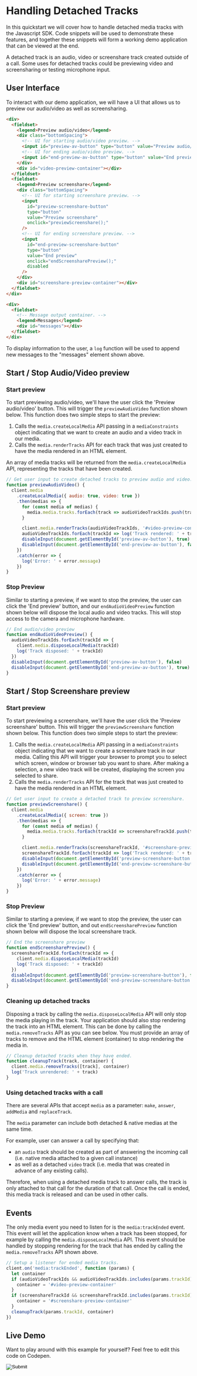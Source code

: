 [COPYRIGHT © 2024 RIBBON COMMUNICATIONS OPERATING COMPANY, INC. ALL RIGHTS RESERVED]: #

# Handling Detached Tracks

In this quickstart we will cover how to handle detached media tracks with the Javascript SDK. Code snippets will be used to demonstrate these features, and together these snippets will form a working demo application that can be viewed at the end.

A detached track is an audio, video or screenshare track created outside of a call. Some uses for detached tracks could be previewing video and screensharing or testing microphone input.

## User Interface

To interact with our demo application, we will have a UI that allows us to preview our audio/video as well as screensharing.

```html
<div>
  <fieldset>
    <legend>Preview audio/video</legend>
    <div class="bottomSpacing">
      <!-- UI for starting audio/video preview. -->
      <input id="preview-av-button" type="button" value="Preview audio/video" onclick="previewAudioVideo();" />
      <!-- UI for ending audio/video preview. -->
      <input id="end-preview-av-button" type="button" value="End preview" onclick="endAudioVideoPreview();" disabled />
    </div>
    <div id="video-preview-container"></div>
  </fieldset>
  <fieldset>
    <legend>Preview screenshare</legend>
    <div class="bottomSpacing">
      <!-- UI for starting screenshare preview. -->
      <input
        id="preview-screenshare-button"
        type="button"
        value="Preview screenshare"
        onclick="previewScreenshare();"
      />
      <!-- UI for ending screenshare preview. -->
      <input
        id="end-preview-screenshare-button"
        type="button"
        value="End preview"
        onclick="endScreensharePreview();"
        disabled
      />
    </div>
    <div id="screenshare-preview-container"></div>
  </fieldset>
</div>
```

```html
<div>
  <fieldset>
    <!-- Message output container. -->
    <legend>Messages</legend>
    <div id="messages"></div>
  </fieldset>
</div>
```

To display information to the user, a `log` function will be used to append new messages to the "messages" element shown above.

## Start / Stop Audio/Video preview

### Start preview

To start previewing audio/video, we'll have the user click the 'Preview audio/video' button. This will trigger the `previewAudioVideo` function shown below. This function does two simple steps to start the preview:

1. Calls the `media.createLocalMedia` API passing in a `mediaConstraints` object indicating that we want to create an audio and a video track in our media.
2. Calls the `media.renderTracks` API for each track that was just created to have the media rendered in an HTML element.

An array of media tracks will be returned from the `media.createLocalMedia` API, representing the tracks that have been created.

```javascript
// Get user input to create detached tracks to preview audio and video.
function previewAudioVideo() {
  client.media
    .createLocalMedia({ audio: true, video: true })
    .then(medias => {
      for (const media of medias) {
        media.media.tracks.forEach(track => audioVideoTrackIds.push(track))
      }

      client.media.renderTracks(audioVideoTrackIds, '#video-preview-container')
      audioVideoTrackIds.forEach(trackId => log('Track rendered: ' + trackId))
      disableInput(document.getElementById('preview-av-button'), true)
      disableInput(document.getElementById('end-preview-av-button'), false)
    })
    .catch(error => {
      log('Error: ' + error.message)
    })
}
```

### Stop Preview

Similar to starting a preview, if we want to stop the preview, the user can click the 'End preview' button, and our `endAudioVideoPreview` function shown below will dispose the local audio and video tracks. This will stop access to the camera and microphone hardware.

```javascript
// End audio/video preview
function endAudioVideoPreview() {
  audioVideoTrackIds.forEach(trackId => {
    client.media.disposeLocalMedia(trackId)
    log('Track disposed: ' + trackId)
  })
  disableInput(document.getElementById('preview-av-button'), false)
  disableInput(document.getElementById('end-preview-av-button'), true)
}
```

## Start / Stop Screenshare preview

### Start preview

To start previewing a screenshare, we'll have the user click the 'Preview screenshare' button. This will trigger the `previewScreenshare` function shown below. This function does two simple steps to start the preview:

1. Calls the `media.createLocalMedia` API passing in a `mediaConstraints` object indicating that we want to create a screenshare track in our media. Calling this API will trigger your browser to prompt you to select which screen, window or browser tab you want to share. After making a selection, a new video track will be created, displaying the screen you selected to share.
2. Calls the `media.renderTracks` API for the track that was just created to have the media rendered in an HTML element.

```javascript
// Get user input to create a detached track to preview screenshare.
function previewScreenshare() {
  client.media
    .createLocalMedia({ screen: true })
    .then(medias => {
      for (const media of medias) {
        media.media.tracks.forEach(trackId => screenshareTrackId.push(trackId))
      }

      client.media.renderTracks(screenshareTrackId, '#screenshare-preview-container')
      screenshareTrackId.forEach(trackId => log('Track rendered: ' + trackId))
      disableInput(document.getElementById('preview-screenshare-button'), true)
      disableInput(document.getElementById('end-preview-screenshare-button'), false)
    })
    .catch(error => {
      log('Error: ' + error.message)
    })
}
```

### Stop Preview

Similar to starting a preview, if we want to stop the preview, the user can click the 'End preview' button, and out `endScreensharePreview` function shown below will dispose the local screenshare track.

```javascript
// End the screenshare preview
function endScreensharePreview() {
  screenshareTrackId.forEach(trackId => {
    client.media.disposeLocalMedia(trackId)
    log('Track disposed: ' + trackId)
  })
  disableInput(document.getElementById('preview-screenshare-button'), false)
  disableInput(document.getElementById('end-preview-screenshare-button'), true)
}
```

### Cleaning up detached tracks

Disposing a track by calling the `media.disposeLocalMedia` API will only stop the media playing in the track. Your application should also stop rendering the track into an HTML element. This can be done by calling the `media.removeTracks` API as you can see below. You must provide an array of tracks to remove and the HTML element (container) to stop rendering the media in.

```javascript
// Cleanup detached tracks when they have ended.
function cleanupTrack(track, container) {
  client.media.removeTracks([track], container)
  log('Track unrendered: ' + track)
}
```

### Using detached tracks with a call

There are several APIs that accept `media` as a parameter: `make`, `answer`, `addMedia` and `replaceTrack`.

The `media` parameter can include both detached & native medias at the same time.

For example, user can answer a call by specifying that:

- an `audio` track should be created as part of answering the incoming call (i.e. native media attached to a given call instance)
- as well as a detached `video` track (i.e. media that was created in advance of any existing calls).

Therefore, when using a detached media track to answer calls, the track is only attached to that call for the duration of that call.
Once the call is ended, this media track is released and can be used in other calls.

## Events

The only media event you need to listen for is the `media:trackEnded` event. This event will let the application know when a track has been stopped, for example by calling the `media.disposeLocalMedia` API. This event should be handled by stopping rendering for the track that has ended by calling the `media.removeTracks` API shown above.

```javascript
// Setup a listener for ended media tracks.
client.on('media:trackEnded', function (params) {
  let container
  if (audioVideoTrackIds && audioVideoTrackIds.includes(params.trackId)) {
    container = '#video-preview-container'
  }
  if (screenshareTrackId && screenshareTrackId.includes(params.trackId)) {
    container = '#screenshare-preview-container'
  }
  cleanupTrack(params.trackId, container)
})
```

## Live Demo

Want to play around with this example for yourself? Feel free to edit this code on Codepen.

<form action="https://codepen.io/pen/define" method="POST" target="_blank" class="codepen-form"><input type="hidden" name="data" value=' {&quot;js&quot;:&quot;/**\n * Javascript SDK Handling detached media Demo\n */\n\nconst defaultConfig = {\n  authentication: {\n    server: {\n      base: &apos;blue.rbbn.com&apos;\n    }\n  }\n}\n\nconst { create } = WebRTC\n\n// Setup the SDK with default configuration.\n// As part of configuration, we&apos;ll further apply some customization for logging.\nconst config = {\n  ...defaultConfig,\n  logs: {\n    logLevel: &apos;debug&apos;\n  }\n}\n\nconst client = create(config)\n\n// Enable/disable element\nfunction disableInput(element, disable) {\n  element.disabled = disable\n}\n\n// Utility function for appending messages to the message div.\nfunction log(message) {\n  document.getElementById(&apos;messages&apos;).innerHTML += &apos;<div>&apos; + message + &apos;</div>&apos;\n}\n\nlet audioVideoTrackIds = []\nlet screenshareTrackId = []\n\n// Get user input to create detached tracks to preview audio and video.\nfunction previewAudioVideo() {\n  client.media\n    .createLocalMedia({ audio: true, video: true })\n    .then(medias => {\n      for (const media of medias) {\n        media.media.tracks.forEach(track => audioVideoTrackIds.push(track))\n      }\n\n      client.media.renderTracks(audioVideoTrackIds, &apos;#video-preview-container&apos;)\n      audioVideoTrackIds.forEach(trackId => log(&apos;Track rendered: &apos; + trackId))\n      disableInput(document.getElementById(&apos;preview-av-button&apos;), true)\n      disableInput(document.getElementById(&apos;end-preview-av-button&apos;), false)\n    })\n    .catch(error => {\n      log(&apos;Error: &apos; + error.message)\n    })\n}\n\n// End audio/video preview\nfunction endAudioVideoPreview() {\n  audioVideoTrackIds.forEach(trackId => {\n    client.media.disposeLocalMedia(trackId)\n    log(&apos;Track disposed: &apos; + trackId)\n  })\n  disableInput(document.getElementById(&apos;preview-av-button&apos;), false)\n  disableInput(document.getElementById(&apos;end-preview-av-button&apos;), true)\n}\n\n// Get user input to create a detached track to preview screenshare.\nfunction previewScreenshare() {\n  client.media\n    .createLocalMedia({ screen: true })\n    .then(medias => {\n      for (const media of medias) {\n        media.media.tracks.forEach(trackId => screenshareTrackId.push(trackId))\n      }\n\n      client.media.renderTracks(screenshareTrackId, &apos;#screenshare-preview-container&apos;)\n      screenshareTrackId.forEach(trackId => log(&apos;Track rendered: &apos; + trackId))\n      disableInput(document.getElementById(&apos;preview-screenshare-button&apos;), true)\n      disableInput(document.getElementById(&apos;end-preview-screenshare-button&apos;), false)\n    })\n    .catch(error => {\n      log(&apos;Error: &apos; + error.message)\n    })\n}\n\n// End the screenshare preview\nfunction endScreensharePreview() {\n  screenshareTrackId.forEach(trackId => {\n    client.media.disposeLocalMedia(trackId)\n    log(&apos;Track disposed: &apos; + trackId)\n  })\n  disableInput(document.getElementById(&apos;preview-screenshare-button&apos;), false)\n  disableInput(document.getElementById(&apos;end-preview-screenshare-button&apos;), true)\n}\n\n// Cleanup detached tracks when they have ended.\nfunction cleanupTrack(track, container) {\n  client.media.removeTracks([track], container)\n  log(&apos;Track unrendered: &apos; + track)\n}\n\n// Setup a listener for ended media tracks.\nclient.on(&apos;media:trackEnded&apos;, function (params) {\n  let container\n  if (audioVideoTrackIds && audioVideoTrackIds.includes(params.trackId)) {\n    container = &apos;#video-preview-container&apos;\n  }\n  if (screenshareTrackId && screenshareTrackId.includes(params.trackId)) {\n    container = &apos;#screenshare-preview-container&apos;\n  }\n  cleanupTrack(params.trackId, container)\n})\n\n&quot;,&quot;html&quot;:&quot;<script src=\&quot;https://cdn.jsdelivr.net/gh/RibbonCommunications/webrtc-js-sdk@7.9.0-beta.1781/dist/webrtc.js\&quot;></script>\n\n<div>\n  <fieldset>\n    <legend>Preview audio/video</legend>\n    <div class=\&quot;bottomSpacing\&quot;>\n      <!-- UI for starting audio/video preview. -->\n      <input id=\&quot;preview-av-button\&quot; type=\&quot;button\&quot; value=\&quot;Preview audio/video\&quot; onclick=\&quot;previewAudioVideo();\&quot; />\n      <!-- UI for ending audio/video preview. -->\n      <input id=\&quot;end-preview-av-button\&quot; type=\&quot;button\&quot; value=\&quot;End preview\&quot; onclick=\&quot;endAudioVideoPreview();\&quot; disabled />\n    </div>\n    <div id=\&quot;video-preview-container\&quot;></div>\n  </fieldset>\n  <fieldset>\n    <legend>Preview screenshare</legend>\n    <div class=\&quot;bottomSpacing\&quot;>\n      <!-- UI for starting screenshare preview. -->\n      <input\n        id=\&quot;preview-screenshare-button\&quot;\n        type=\&quot;button\&quot;\n        value=\&quot;Preview screenshare\&quot;\n        onclick=\&quot;previewScreenshare();\&quot;\n      />\n      <!-- UI for ending screenshare preview. -->\n      <input\n        id=\&quot;end-preview-screenshare-button\&quot;\n        type=\&quot;button\&quot;\n        value=\&quot;End preview\&quot;\n        onclick=\&quot;endScreensharePreview();\&quot;\n        disabled\n      />\n    </div>\n    <div id=\&quot;screenshare-preview-container\&quot;></div>\n  </fieldset>\n</div>\n\n<div>\n  <fieldset>\n    <!-- Message output container. -->\n    <legend>Messages</legend>\n    <div id=\&quot;messages\&quot;></div>\n  </fieldset>\n</div>\n\n&quot;,&quot;css&quot;:&quot;video {\n  width: 50% !important;\n}\n\n.bottomSpacing {\n  margin-bottom: 15px;\n}\n\n&quot;,&quot;title&quot;:&quot;Javascript SDK Handling detached media Demo&quot;,&quot;editors&quot;:101} '><input type="image" src="./TryItOn-CodePen.png"></form>

[COPYRIGHT © 2024 RIBBON COMMUNICATIONS OPERATING COMPANY, INC. ALL RIGHTS RESERVED]: #

